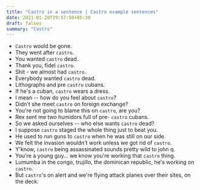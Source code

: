 ```yaml
---
title: "Castro in a sentence | Castro example sentences"
date: 2021-01-20T19:57:50+05:30
draft: falses
summary: "Castro"
---
```

- `Castro` would be gone.
- They went after `castro`.
- You wanted `castro` dead.
- Thank you, fidel `castro`.
- Shit - we almost had `castro`.
- Everybody wanted `castro` dead.
- Lithographs and pre `castro` cubans.
- If he's a cuban, `castro` wears a dress.
- I mean -- how do you feel about `castro`?
- Didn't she meet `castro` on foreign exchange?
- You're not going to blame this on `castro`, are you?
- Rex sent me two humidors full of pre- `castro` cubans.
- So we asked ourselves -- who else wants `castro` dead?
- I suppose `castro` staged the whole thing just to beat you.
- He used to run guns to `castro` when he was still on our side.
- We felt the invasion wouldn't work unless we got rid of `castro`.
- Y'know, `castro` being assassinated sounds pretty wild to john q.
- You're a young guy... we know you're working that `castro` thing.
- Lumumba in the congo, trujillo, the dominican republic, he's working on `castro`.
- But `castro`'s on alert and we're flying attack planes over their sites, on the deck.
                 
